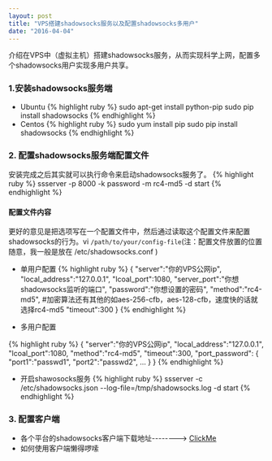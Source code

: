 ```yaml
---
layout: post
title: "VPS搭建shadowsocks服务以及配置shadowsocks多用户"
date: "2016-04-04"
---
```

介绍在VPS中（虚拟主机）搭建shadowsocks服务，从而实现科学上网，配置多个shadowsocks用户实现多用户共享。

### 1.安装shadowsocks服务端
* Ubuntu
{% highlight ruby %}
sudo apt-get install python-pip
sudo pip install shadowsocks 
{% endhighlight %}
* Centos
{% highlight ruby %}
sudo yum install pip
sudo pip install shadowsocks
{% endhighlight %}

### 2. 配置shadowsocks服务端配置文件
安装完成之后其实就可以执行命令来启动shadowsocks服务了。
{% highlight ruby %}
ssserver -p 8000 -k password -m rc4-md5 -d start
{% endhighlight %}

#### 配置文件内容

更好的意见是把选项写在一个配置文件中，然后通过读取这个配置文件来配置shadowsocks的行为。vi `/path/to/your/config-file`(注：配置文件放置的位置随意，我一般是放在 /etc/shadowsocks.conf )

  * 单用户配置
{% highlight ruby %}
{
  "server":"你的VPS公网ip",
    "local_address":"127.0.0.1",
    "lcoal_port":1080,
    "server_port":"你想shadowsocks监听的端口",
    "password":"你想设置的密码",
    "method":"rc4-md5",  #加密算法还有其他的如aes-256-cfb，aes-128-cfb，速度快的话就选择rc4-md5
      "timeout":300
}
{% endhighlight %}

* 多用户配置

{% highlight ruby %}
{
  "server":"你的VPS公网ip",
    "local_address":"127.0.0.1",
    "lcoal_port":1080,
    "method":"rc4-md5",
    "timeout":300,
    "port_password":
    {
      "port1":"passwd1",
      "port2":"passwd2",
      ...
    }
}
{% endhighlight %}
* 开启shawosocks服务
{% highlight ruby %}
ssserver -c /etc/shadowsocks.json --log-file=/tmp/shadowsocks.log -d start
{% endhighlight %}

### 3. 配置客户端
* 各个平台的shadowsocks客户端下载地址--------> [ClickMe](https://shadowsocks.org/en/download/clients.html)
* 如何使用客户端懒得啰嗦
